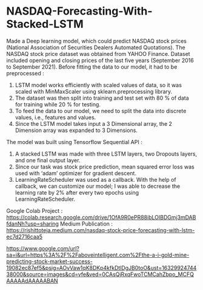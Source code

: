 # NASDAQ-Forecasting-With-Stacked-LSTM

Made a Deep learning model, which could predict NASDAQ stock prices (National Association of Securities Dealers Automated Quotations).
The NASDAQ stock price dataset was obtained from YAHOO Finance. Dataset included opening and closing prices of the last five years (September 2016 to September 2021).
Before fitting the data to our model, it had to be preprocessed :
1) LSTM model works efficiently with scaled values of data, so it was scaled with MinMaxScaler using sklearn.preprocessing library.
2) The dataset was then split into training and test set with 80 % of data for training while 20 % for testing.
3) To feed the data to our model, we need to split the data into discrete values, i.e., features and values.
4) Since the LSTM model takes input a 3 Dimensional array, the 2 Dimension array was expanded to 3 Dimensions.

The model was built using Tensorflow Sequential API :
1) A stacked LSTM was made with three LSTM layers, two Dropouts layers, and one final output layer.
2) Since our task was stock price prediction, mean squared error loss was used with ‘adam’ optimizer for gradient descent.
3) LearningRateScheduler was used as a callback. With the help of callback, we can customize our model; I was able to decrease the learning rate by 2% after every two epochs using LearningRateScheduler.

Google Colab Project : https://colab.research.google.com/drive/1OfA9R0ePR88ibLOIBDGmj3mDABfdanNh?usp=sharing
Medium Publication : https://rishittoteja.medium.com/nasdaq-stock-price-forecasting-with-lstm-ec7d2716caa5

https://www.google.com/url?sa=i&url=https%3A%2F%2Faboveintelligent.com%2Fthe-a-i-gold-mine-predicting-stock-market-success-19082ec87ef5&psig=AOvVaw1qK8DKp4kfkDtlDgJB0toO&ust=1632992474438000&source=images&cd=vfe&ved=0CAsQjRxqFwoTCMCahZbpo_MCFQAAAAAdAAAAABAN

